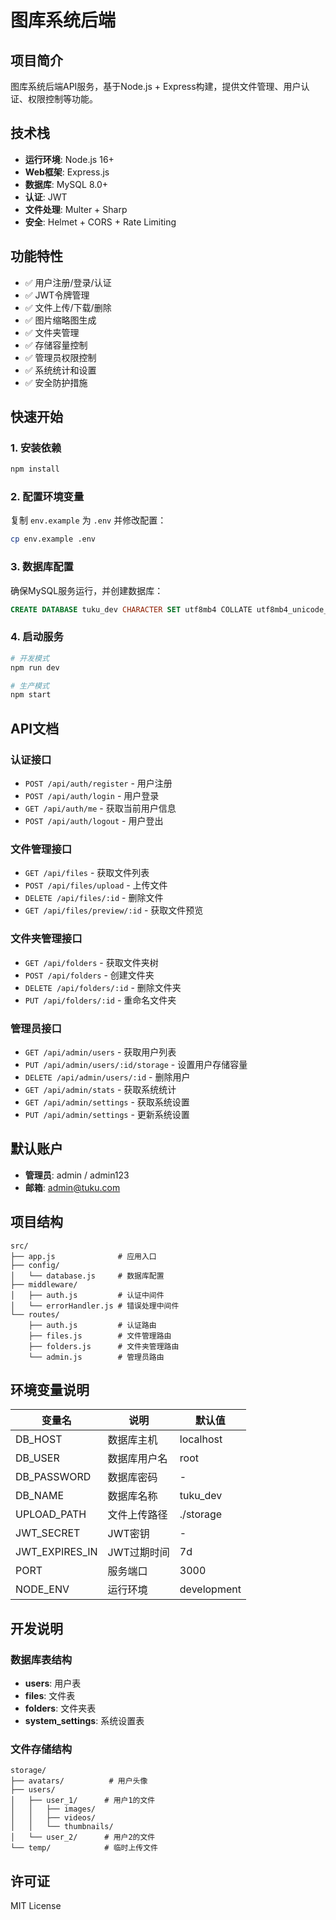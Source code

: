 # 图库系统后端

## 项目简介

图库系统后端API服务，基于Node.js + Express构建，提供文件管理、用户认证、权限控制等功能。

## 技术栈

- **运行环境**: Node.js 16+
- **Web框架**: Express.js
- **数据库**: MySQL 8.0+
- **认证**: JWT
- **文件处理**: Multer + Sharp
- **安全**: Helmet + CORS + Rate Limiting

## 功能特性

- ✅ 用户注册/登录/认证
- ✅ JWT令牌管理
- ✅ 文件上传/下载/删除
- ✅ 图片缩略图生成
- ✅ 文件夹管理
- ✅ 存储容量控制
- ✅ 管理员权限控制
- ✅ 系统统计和设置
- ✅ 安全防护措施

## 快速开始

### 1. 安装依赖

```bash
npm install
```

### 2. 配置环境变量

复制 `env.example` 为 `.env` 并修改配置：

```bash
cp env.example .env
```

### 3. 数据库配置

确保MySQL服务运行，并创建数据库：

```sql
CREATE DATABASE tuku_dev CHARACTER SET utf8mb4 COLLATE utf8mb4_unicode_ci;
```

### 4. 启动服务

```bash
# 开发模式
npm run dev

# 生产模式
npm start
```

## API文档

### 认证接口

- `POST /api/auth/register` - 用户注册
- `POST /api/auth/login` - 用户登录
- `GET /api/auth/me` - 获取当前用户信息
- `POST /api/auth/logout` - 用户登出

### 文件管理接口

- `GET /api/files` - 获取文件列表
- `POST /api/files/upload` - 上传文件
- `DELETE /api/files/:id` - 删除文件
- `GET /api/files/preview/:id` - 获取文件预览

### 文件夹管理接口

- `GET /api/folders` - 获取文件夹树
- `POST /api/folders` - 创建文件夹
- `DELETE /api/folders/:id` - 删除文件夹
- `PUT /api/folders/:id` - 重命名文件夹

### 管理员接口

- `GET /api/admin/users` - 获取用户列表
- `PUT /api/admin/users/:id/storage` - 设置用户存储容量
- `DELETE /api/admin/users/:id` - 删除用户
- `GET /api/admin/stats` - 获取系统统计
- `GET /api/admin/settings` - 获取系统设置
- `PUT /api/admin/settings` - 更新系统设置

## 默认账户

- **管理员**: admin / admin123
- **邮箱**: admin@tuku.com

## 项目结构

```
src/
├── app.js              # 应用入口
├── config/
│   └── database.js     # 数据库配置
├── middleware/
│   ├── auth.js         # 认证中间件
│   └── errorHandler.js # 错误处理中间件
└── routes/
    ├── auth.js         # 认证路由
    ├── files.js        # 文件管理路由
    ├── folders.js      # 文件夹管理路由
    └── admin.js        # 管理员路由
```

## 环境变量说明

| 变量名 | 说明 | 默认值 |
|--------|------|--------|
| DB_HOST | 数据库主机 | localhost |
| DB_USER | 数据库用户名 | root |
| DB_PASSWORD | 数据库密码 | - |
| DB_NAME | 数据库名称 | tuku_dev |
| UPLOAD_PATH | 文件上传路径 | ./storage |
| JWT_SECRET | JWT密钥 | - |
| JWT_EXPIRES_IN | JWT过期时间 | 7d |
| PORT | 服务端口 | 3000 |
| NODE_ENV | 运行环境 | development |

## 开发说明

### 数据库表结构

- **users**: 用户表
- **files**: 文件表
- **folders**: 文件夹表
- **system_settings**: 系统设置表

### 文件存储结构

```
storage/
├── avatars/          # 用户头像
├── users/
│   ├── user_1/      # 用户1的文件
│   │   ├── images/
│   │   ├── videos/
│   │   └── thumbnails/
│   └── user_2/      # 用户2的文件
└── temp/            # 临时上传文件
```

## 许可证

MIT License

